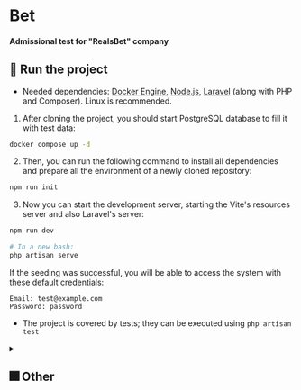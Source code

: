 # Bet
#### Admissional test for "RealsBet" company

## 🚀 Run the project

- Needed dependencies: [Docker Engine](https://docs.docker.com/engine/), [Node.js](https://nodejs.org/en), [Laravel](https://laravel.com/docs/11.x) (along with PHP and Composer). Linux is recommended.

1. After cloning the project, you should start PostgreSQL database to fill it with test data:
```sh
docker compose up -d
```
2. Then, you can run the following command to install all dependencies and prepare all the environment of a newly cloned repository:
```sh
npm run init
```
3. Now you can start the development server, starting the Vite's resources server and also Laravel's server:

```sh
npm run dev

# In a new bash:
php artisan serve
``` 

If the seeding was successful, you will be able to access the system with these default credentials:
```
Email: test@example.com
Password: password
```
- The project is covered by tests; they can be executed using `php artisan test`

<details>
<summary><h2> 🎆 Other </h2></summary>
<li>See <a href="https://dourados-store.vercel.app/">this project</a> <a href="https://github.com/pmattheew/dourados-store">(src)</a> that I could complete in 4 days in a technology that I hadn't used before.</li>
<li><a href=https://patrickkmatias.github.io/site-bdourados >A project that I'm proud of 🙂</a> <em>(with PHP in backend!)</em></li>
</details>

